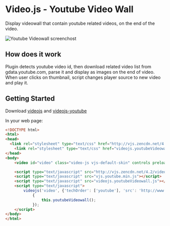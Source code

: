 Video.js - Youtube Video Wall
=========================
Display videowall that contain youtube related videos, on the end of the video.

![Youtube Videowall screenchost](https://raw2.github.com/several27/videojs-youtube-videowall/master/screenshot.png)

## How does it work
Plugin detects youtube video id, then download related video list from gdata.youtube.com, parse it and display as images on the end of video. When user clicks on thumbnail, script changes player source to new video and play it.

## Getting Started
Download [videojs](http://www.videojs.com/) and [videojs-youtube](https://github.com/eXon/videojs-youtube)

In your web page:
```html
<!DOCTYPE html>
<html>
<head>
  <link rel="stylesheet" type="text/css" href="http://vjs.zencdn.net/4.2/video-js.css">
	<link rel="stylesheet" type="text/css" href="videojs.youtubeVideowall.css">
</head>
<body>
	<video id="video" class="video-js vjs-default-skin" controls preload="auto" width="640" height="360"> </video>

	<script type="text/javascript" src="http://vjs.zencdn.net/4.2/video.js"></script>
	<script type="text/javascript" src="vjs.youtube.min.js"></script>
	<script type="text/javascript" src="videojs.youtubeVideowall.js"></script>
	<script type="text/javascript">
		videojs('video', {'techOrder': ['youtube'], 'src': 'http://www.youtube.com/watch?v=E63MXHrhqHw'}, function() 
			{
				this.youtubeVideowall();			
			});
	</script>
</body>
</html>
```
